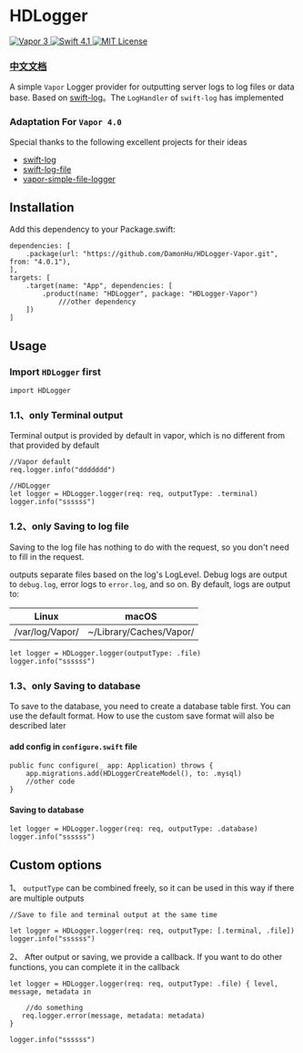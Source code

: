 # HDLogger

<a href="https://vapor.codes">
        <img src="http://img.shields.io/badge/vapor-4.0-brightgreen.svg" alt="Vapor 3">
    </a>
    <a href="https://swift.org">
        <img src="http://img.shields.io/badge/swift-5.2-brightgreen.svg" alt="Swift 4.1">
    </a>
    <a href="LICENSE">
        <img src="http://img.shields.io/badge/license-MIT-brightgreen.svg" alt="MIT License">
    </a>

### [中文文档](./README_zh.md)

A simple `Vapor` Logger provider for outputting server logs to log files or data base. Based on [swift-log](https://github.com/apple/swift-log)。The `LogHandler` of `swift-log` has implemented

### Adaptation For `Vapor 4.0`

Special thanks to the following excellent projects for their ideas

* [swift-log](https://github.com/apple/swift-log)
* [swift-log-file](https://github.com/crspybits/swift-log-file)
* [vapor-simple-file-logger](https://github.com/hallee/vapor-simple-file-logger)

## Installation

Add this dependency to your Package.swift:

```
dependencies: [
    .package(url: "https://github.com/DamonHu/HDLogger-Vapor.git", from: "4.0.1"),
],
targets: [
    .target(name: "App", dependencies: [
        .product(name: "HDLogger", package: "HDLogger-Vapor")
            ///other dependency
    ])
]
```

## Usage

### Import `HDLogger` first

```
import HDLogger
```

### 1.1、only Terminal output

Terminal output is provided by default in vapor, which is no different from that provided by default

```
//Vapor default
req.logger.info("ddddddd")

//HDLogger
let logger = HDLogger.logger(req: req, outputType: .terminal)
logger.info("ssssss")

```

### 1.2、only Saving to log file

Saving to the log file has nothing to do with the request, so you don't need to fill in the request.

outputs separate files based on the log's LogLevel. Debug logs are output to `debug.log`, error logs to `error.log`, and so on. By default, logs are output to:

|Linux |	macOS |
|----|----|
|/var/log/Vapor/|	~/Library/Caches/Vapor/|

```
let logger = HDLogger.logger(outputType: .file)
logger.info("ssssss")
```

### 1.3、only Saving to database

To save to the database, you need to create a database table first. You can use the default format. How to use the custom save format will also be described later

#### add config in `configure.swift` file

```
public func configure(_ app: Application) throws {
	app.migrations.add(HDLoggerCreateModel(), to: .mysql)
	//other code
}
```

#### Saving to database

```
let logger = HDLogger.logger(req: req, outputType: .database)
logger.info("ssssss")
```

## Custom options

1、 `outputType` can be combined freely, so it can be used in this way if there are multiple outputs

```
//Save to file and terminal output at the same time

let logger = HDLogger.logger(req: req, outputType: [.terminal, .file])
logger.info("ssssss")
```

2、 After output or saving, we provide a callback. If you want to do other functions, you can complete it in the callback

```
let logger = HDLogger.logger(req: req, outputType: .file) { level, message, metadata in

	//do something 
   req.logger.error(message, metadata: metadata)
}
        
logger.info("ssssss")
```

